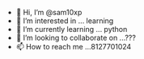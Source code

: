 - 👋 Hi, I’m @sam10xp
- 👀 I’m interested in ... learning
- 🌱 I’m currently learning ... python
- 💞️ I’m looking to collaborate on ...???
- 📫 How to reach me ...8127701024

<!---
sam10xp/sam10xp is a ✨ special ✨ repository because its `README.md` (this file) appears on your GitHub profile.
You can click the Preview link to take a look at your changes.
--->
